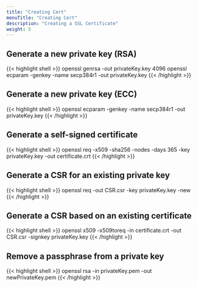 ```yaml
---
title: "Creating Cert"
menuTitle: "Creating Cert"
description: "Creating a SSL Certificate"
weight: 5
---
```


## Generate a new private key (RSA)

{{< highlight shell >}}
openssl genrsa -out privateKey.key 4096
openssl ecparam -genkey -name secp384r1 -out privateKey.key
{{< /highlight >}}

## Generate a new private key (ECC)

{{< highlight shell >}}
openssl ecparam -genkey -name secp384r1 -out privateKey.key
{{< /highlight >}}

## Generate a self-signed certificate

{{< highlight shell >}}
openssl req -x509 -sha256 -nodes -days 365 -key privateKey.key -out certificate.crt
{{< /highlight >}}

## Generate a CSR for an existing private key

{{< highlight shell >}}
openssl req -out CSR.csr -key privateKey.key -new
{{< /highlight >}}

## Generate a CSR based on an existing certificate

{{< highlight shell >}}
openssl x509 -x509toreq -in certificate.crt -out CSR.csr -signkey privateKey.key
{{< /highlight >}}

## Remove a passphrase from a private key

{{< highlight shell >}}
openssl rsa -in privateKey.pem -out newPrivateKey.pem
{{< /highlight >}}
